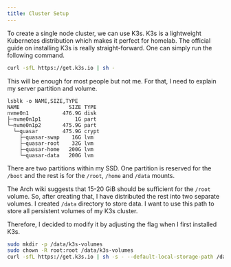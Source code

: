 ```yaml
---
title: Cluster Setup
---
```


To create a single node cluster, we can use K3s. K3s is a lightweight Kubernetes distribution which makes it perfect for homelab. The official guide on installing K3s is really straight-forward. One can simply run the following command.

```bash
curl -sfL https://get.k3s.io | sh -
```

This will be enough for most people but not me. For that, I need to explain my server partition and volume.

```text
lsblk -o NAME,SIZE,TYPE
NAME                SIZE TYPE
nvme0n1           476.9G disk
├─nvme0n1p1           1G part
└─nvme0n1p2       475.9G part
  └─quasar        475.9G crypt
    ├─quasar-swap    16G lvm
    ├─quasar-root    32G lvm
    ├─quasar-home   200G lvm
    └─quasar-data   200G lvm
```

There are two partitions within my SSD. One partition is reserved for the `/boot` and the rest is for the `/root`, `/home` and `/data` mounts.

The Arch wiki suggests that 15-20 GiB should be sufficient for the `/root` volume. So, after creating that, I have distributed the rest into two separate volumes. I created `/data` directory to store data. I want to use this path to store all persistent volumes of my K3s cluster.

Therefore, I decided to modify it by adjusting the flag when I first installed K3s.

```bash
sudo mkdir -p /data/k3s-volumes
sudo chown -R root:root /data/k3s-volumes
curl -sfL https://get.k3s.io | sh -s - --default-local-storage-path /data/k3s-volumes
```
